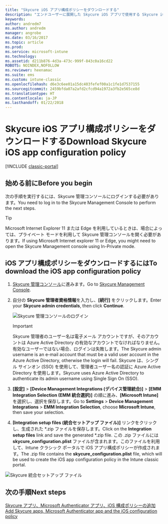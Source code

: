 ```yaml
---
title: "Skycure iOS アプリ構成ポリシーをダウンロードする"
description: "エンドユーザーに展開した Skycure iOS アプリで使用する Skycure iOS アプリ構成ポリシーをダウンロードします。"
keywords: 
author: andredm7
ms.author: andredm
manager: angrobe
ms.date: 03/16/2017
ms.topic: article
ms.prod: 
ms.service: microsoft-intune
ms.technology: 
ms.assetid: d211b876-4d3a-473c-999f-843c0a16cd22
ROBOTS: NOINDEX,NOFOLLOW
ms.reviewer: heenamac
ms.suite: ems
ms.custom: intune-classic
ms.openlocfilehash: d6e3c6ee01a15dc403fefef00a1c1fe1d7537155
ms.sourcegitcommit: 2459bfda07a2afd2cfcd94a1972a3fb2e565ce8d
ms.translationtype: HT
ms.contentlocale: ja-JP
ms.lasthandoff: 01/22/2018
---
```

# <a name="download-skycure-ios-app-configuration-policy"></a><span data-ttu-id="c2883-103">Skycure iOS アプリ構成ポリシーをダウンロードする</span><span class="sxs-lookup"><span data-stu-id="c2883-103">Download Skycure iOS app configuration policy</span></span>

[!INCLUDE [classic-portal](../includes/classic-portal.md)]

## <a name="before-you-begin"></a><span data-ttu-id="c2883-104">始める前に</span><span class="sxs-lookup"><span data-stu-id="c2883-104">Before you begin</span></span>

<span data-ttu-id="c2883-105">次の手順を実行するには、Skycure 管理コンソールにログインする必要があります。</span><span class="sxs-lookup"><span data-stu-id="c2883-105">You need to log in to the Skycure Management Console to perform the next steps.</span></span>

> [!TIP] 
> <span data-ttu-id="c2883-106">Microsoft Internet Explorer 11 または Edge を利用しているときは、場合によっては、プライベート モードを利用して Skycure 管理コンソールを開く必要があります。</span><span class="sxs-lookup"><span data-stu-id="c2883-106">If using Microsoft Internet explorer 11 or Edge, you might need to open the Skycure Management console using In-Private mode.</span></span>

## <a name="to-download-the-ios-app-configuration-policy"></a><span data-ttu-id="c2883-107">iOS アプリ構成ポリシーをダウンロードするには</span><span class="sxs-lookup"><span data-stu-id="c2883-107">To download the iOS app configuration policy</span></span>

1.  <span data-ttu-id="c2883-108">[Skycure 管理コンソール](https://aad.skycure.com)に進みます。</span><span class="sxs-lookup"><span data-stu-id="c2883-108">Go to [Skycure Management Console](https://aad.skycure.com).</span></span>

2.  <span data-ttu-id="c2883-109">自分の **Skycure 管理者資格情報**を入力し、**[続行]** をクリックします。</span><span class="sxs-lookup"><span data-stu-id="c2883-109">Enter your **Skycure admin credentials**, then click **Continue**.</span></span>

    ![Skycure 管理コンソールのログイン](../media/mtp/skycure-ios-app-1.png)

    > [!IMPORTANT] 
    > <span data-ttu-id="c2883-111">Skycure 管理者のユーザー名は電子メール アカウントですが、そのアカウントは Azure Active Directory の有効なアカウントでなければなりません。有効なユーザーではない場合、ログインは失敗します。</span><span class="sxs-lookup"><span data-stu-id="c2883-111">The Skycure admin username is an e-mail account that must be a valid user account in the Azure Active Directory, otherwise the login will fail.</span></span> <span data-ttu-id="c2883-112">Skycure は、シングル サインオン (SSO) を使用して、管理者ユーザー名の認証に Azure Active Directory を使用します。</span><span class="sxs-lookup"><span data-stu-id="c2883-112">Skycure uses Azure Active Directory to authenticate its admin username using Single Sign On (SSO).</span></span>

3.  <span data-ttu-id="c2883-113">**[設定]** &gt; **[Device Management Integrations (デバイス管理統合)]** &gt; **[EMM Integration Selection (EMM 統合選択)]** の順に進み、**[Microsoft Intune]** を選択し、選択を保存します。</span><span class="sxs-lookup"><span data-stu-id="c2883-113">Go to **Settings** &gt; **Device Management Integrations** &gt; **EMM Integration Selection**, choose **Microsoft Intune**, then save your selection.</span></span>

2.  <span data-ttu-id="c2883-114">**[Integration setup files (統合セットアップ ファイル)]** リンクをクリックし、生成された \*.zip ファイルを保存します。</span><span class="sxs-lookup"><span data-stu-id="c2883-114">Click on the **Integration setup files** link and save the generated \*.zip file.</span></span> <span data-ttu-id="c2883-115">この .zip ファイルには **skycure\_configuration.plist** ファイルが含まれます。このファイルを利用して、Intune クラシック ポータルで iOS アプリ構成ポリシーが作成されます。</span><span class="sxs-lookup"><span data-stu-id="c2883-115">The .zip file contains the **skycure\_configuration.plist** file, which will be used to create the iOS app configuration policy in the Intune classic portal.</span></span>

![Skycure 統合セットアップ ファイル](../media/mtp/skycure-ios-app-2.png)

## <a name="next-steps"></a><span data-ttu-id="c2883-117">次の手順</span><span class="sxs-lookup"><span data-stu-id="c2883-117">Next steps</span></span>

[<span data-ttu-id="c2883-118">Skycure アプリ、Microsoft Authenticator アプリ、iOS 構成ポリシーの追加</span><span class="sxs-lookup"><span data-stu-id="c2883-118">Add Skycure apps, Microsoft Authenticator app and the iOS configuration policy</span></span>](/intune-classic/deploy-use/add-skycure-apps-microsoft-authenticator-and-ios-app-configuration-policy)
